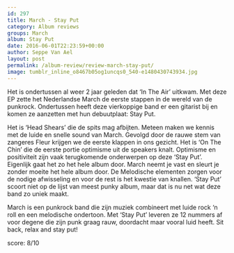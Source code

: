 ```yaml
---
id: 297
title: March - Stay Put
category: Album reviews
groups: March
album: Stay Put
date: 2016-06-01T22:23:59+00:00
author: Seppe Van Ael
layout: post
permalink: /album-review/review-march-stay-put/
image: tumblr_inline_o8467b05og1uncqs0_540-e1480430743934.jpg
---
```

Het is ondertussen al weer 2 jaar geleden dat ‘In The Air’ uitkwam. Met deze EP zette het Nederlandse March de eerste stappen in de wereld van de punkrock. Ondertussen heeft deze vierkoppige band er een gitarist bij en komen ze aanzetten met hun debuutplaat: Stay Put.

Het is ‘Head Shears’ die de spits mag afbijten. Meteen maken we kennis met de luide en snelle sound van March. Gevolgd door de rauwe stem van zangeres Fleur krijgen we de eerste klappen in ons gezicht. Het is ‘On The Chin’ die de eerste portie optimisme uit de speakers knalt. Optimisme en positiviteit zijn vaak terugkomende onderwerpen op deze ‘Stay Put’. Eigenlijk gaat het zo het hele album door. March neemt je vast en sleurt je zonder moeite het hele album door. De Melodische elementen zorgen voor de nodige afwisseling en voor de rest is het kwestie van knallen. ‘Stay Put’ scoort niet op de lijst van meest punky album, maar dat is nu net wat deze band zo uniek maakt.

March is een punkrock band die zijn muziek combineert met luide rock ‘n roll en een melodische ondertoon. Met ‘Stay Put’ leveren ze 12 nummers af voor degene die zijn punk graag rauw, doordacht maar vooral luid heeft. Sit back, relax and stay put!

score: 8/10
